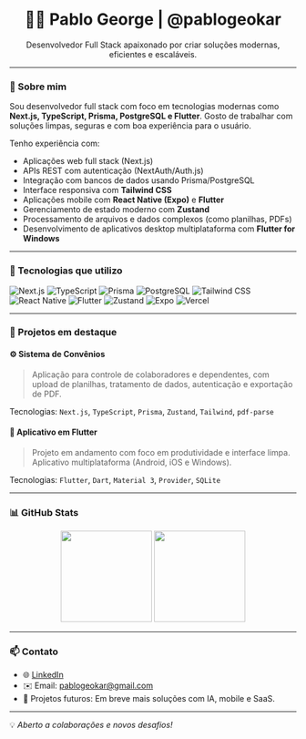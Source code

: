 <h1 align="center">👨‍💻 Pablo George | @pablogeokar</h1>

<p align="center">
  Desenvolvedor Full Stack apaixonado por criar soluções modernas, eficientes e escaláveis.
</p>

---

### 🚀 Sobre mim

Sou desenvolvedor full stack com foco em tecnologias modernas como **Next.js, TypeScript, Prisma, PostgreSQL e Flutter**. Gosto de trabalhar com soluções limpas, seguras e com boa experiência para o usuário.

Tenho experiência com:

- Aplicações web full stack (Next.js)
- APIs REST com autenticação (NextAuth/Auth.js)
- Integração com bancos de dados usando Prisma/PostgreSQL
- Interface responsiva com **Tailwind CSS**
- Aplicações mobile com **React Native (Expo)** e **Flutter**
- Gerenciamento de estado moderno com **Zustand**
- Processamento de arquivos e dados complexos (como planilhas, PDFs)
- Desenvolvimento de aplicativos desktop multiplataforma com **Flutter for Windows**

---

### 🧰 Tecnologias que utilizo

![Next.js](https://img.shields.io/badge/Next.js-000?style=for-the-badge&logo=nextdotjs)
![TypeScript](https://img.shields.io/badge/TypeScript-3178c6?style=for-the-badge&logo=typescript)
![Prisma](https://img.shields.io/badge/Prisma-2D3748?style=for-the-badge&logo=prisma)
![PostgreSQL](https://img.shields.io/badge/PostgreSQL-336791?style=for-the-badge&logo=postgresql)
![Tailwind CSS](https://img.shields.io/badge/Tailwind-38B2AC?style=for-the-badge&logo=tailwindcss)
![React Native](https://img.shields.io/badge/React_Native-20232a?style=for-the-badge&logo=react)
![Flutter](https://img.shields.io/badge/Flutter-02569B?style=for-the-badge&logo=flutter)
![Zustand](https://img.shields.io/badge/Zustand-000000?style=for-the-badge)
![Expo](https://img.shields.io/badge/Expo-000020?style=for-the-badge&logo=expo)
![Vercel](https://img.shields.io/badge/Vercel-000?style=for-the-badge&logo=vercel)

---

### 📌 Projetos em destaque

#### ⚙️ Sistema de Convênios
> Aplicação para controle de colaboradores e dependentes, com upload de planilhas, tratamento de dados, autenticação e exportação de PDF.

Tecnologias: `Next.js`, `TypeScript`, `Prisma`, `Zustand`, `Tailwind`, `pdf-parse`

#### 📱 Aplicativo em Flutter
> Projeto em andamento com foco em produtividade e interface limpa. Aplicativo multiplataforma (Android, iOS e Windows).

Tecnologias: `Flutter`, `Dart`, `Material 3`, `Provider`, `SQLite`

---

### 📊 GitHub Stats

<p align="center">
  <img src="https://github-readme-stats.vercel.app/api?username=pablogeokar&show_icons=true&theme=dark" height="160">
  <img src="https://github-readme-stats.vercel.app/api/top-langs/?username=pablogeokar&layout=compact&theme=dark" height="160">
</p>

---

### 📫 Contato

- 🌐 [LinkedIn](https://www.linkedin.com/in/pablogeokar)
- ✉️ Email: pablogeokar@gmail.com
- 🚀 Projetos futuros: Em breve mais soluções com IA, mobile e SaaS.

---

💡 *Aberto a colaborações e novos desafios!*
